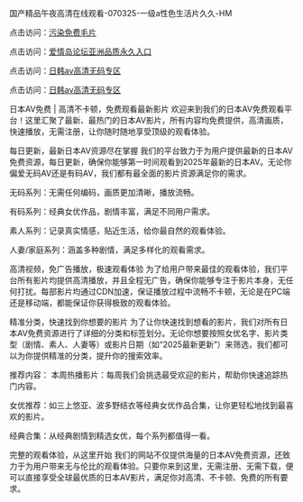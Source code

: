 
国产精品午夜高清在线观看-070325-一级a性色生活片久久-HM


点击访问：<a href="https://bered.pages.dev/">污染免费毛片</a>

点击访问：<a href="https://rtj-3zo.pages.dev/">爱情岛论坛亚洲品质永久入口</a>

点击访问：<a href="https://vassv.pages.dev/">日韩av高清无码专区</a>

点击访问：<a href="https://https://vassv.pages.dev/">日韩av高清无码专区</a>


日本AV免费 | 高清不卡顿，免费观看最新影片
欢迎来到我们的日本AV免费观看平台！这里汇聚了最新、最热门的日本AV影片，所有内容均免费提供，高清画质，快速播放，无需注册，让你随时随地享受顶级的观看体验。

每日更新，最新日本AV资源尽在掌握
我们的平台致力于为用户提供最新的日本AV免费资源，每日更新，确保你能够第一时间观看到2025年最新的日本AV。无论你偏爱无码AV还是有码AV，我们都有最全面的影片资源满足你的需求。

无码系列：无需任何编码，画质更加清晰，播放流畅。

有码系列：经典女优作品，剧情丰富，满足不同用户需求。

素人系列：记录真实情感，贴近生活，给你最自然的观看体验。

人妻/家庭系列：涵盖多种剧情，满足多样化的观看需求。

高清视频，免广告播放，极速观看体验
为了给用户带来最佳的观看体验，我们平台所有影片均提供高清播放，并且全程无广告，确保你能够专注于影片本身，无任何打扰。每部影片均通过CDN加速，保证播放过程中流畅不卡顿，无论是在PC端还是移动端，都能保证你获得极致的观看体验。

精准分类，快速找到你想要的影片
为了让你快速找到想看的影片，我们对所有日本AV免费资源进行了详细的分类和标签划分。无论你想要按照女优名字、影片类型（剧情、素人、人妻等）或影片日期（如“2025最新更新”）来筛选，我们都可以为你提供精准的分类，提升你的搜索效率。

推荐内容：
本周热播影片：每周我们会挑选最受欢迎的影片，帮助你快速追踪热门内容。

女优推荐：如三上悠亚、波多野结衣等经典女优作品合集，让你更轻松地找到最喜欢的影片。

经典合集：从经典剧情到精选女优，每个系列都值得一看。

完整的观看体验，从这里开始
我们的网站不仅提供海量的日本AV免费资源，还致力于为用户带来无与伦比的观看体验。只要你来到这里，无需注册、无需下载，便可以直接享受全球最优质的日本AV影片，满足你对高清、不卡顿、免费的所有要求。



<span style="display:none;">[Canonical link](）</span>
